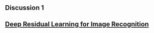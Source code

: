 ## Discussion 1
[Deep Residual Learning for Image Recognition](https://arxiv.org/pdf/1512.03385.pdf)
----